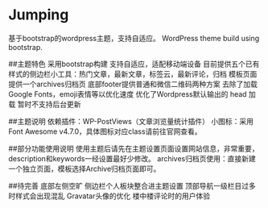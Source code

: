 # Jumping
基于bootstrap的wordpress主题，支持自适应。
WordPress theme build using bootstrap.

##主题特色
采用bootstrap构建
支持自适应，适配移动端设备
目前提供五个已有样式的侧边栏小工具：热门文章，最新文章，标签云，最新评论，归档
模板页面提供一个archives归档页
底部footer提供普通和微信二维码两种方案
去除了加载Google Fonts，emoji表情等以优化速度
优化了Wordpress默认输出的 head 加载
暂时不支持后台更新

##主题说明
依赖插件：WP-PostViews（文章浏览量统计插件）
小图标：采用Font Awesome v4.7.0，具体图标对应class请前往官网查看。

##部分功能使用说明
使用主题后请先在主题设置页面设置网站信息，非常重要，description和keywords一经设置最好少修改。
archives归档页使用：直接新建一个独立页面，模板选择Archive归档页面即可。

##待完善
底部左侧空旷
侧边栏个人板块整合进主题设置
顶部导航一级栏目过多时样式会出现混乱
Gravatar头像的优化
楼中楼评论时的用户体验
